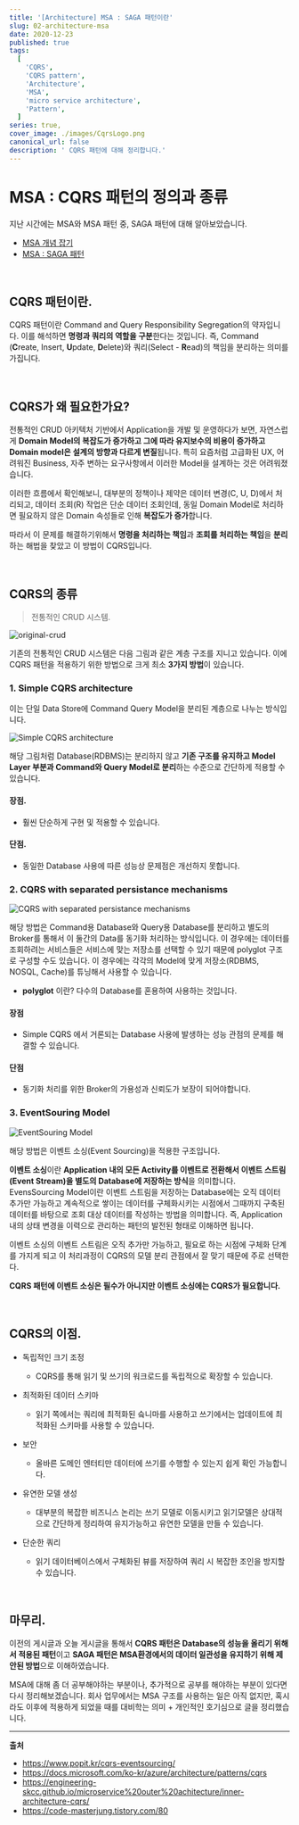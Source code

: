```yaml
---
title: '[Architecture] MSA : SAGA 패턴이란'
slug: 02-architecture-msa
date: 2020-12-23
published: true
tags:
  [
    'CQRS',
    'CQRS pattern',
    'Architecture',
    'MSA',
    'micro service architecture',
    'Pattern',
  ]
series: true,
cover_image: ./images/CqrsLogo.png
canonical_url: false
description: ' CQRS 패턴에 대해 정리합니다.'
---
```


# MSA : CQRS 패턴의 정의과 종류

지난 시간에는 MSA와 MSA 패턴 중, SAGA 패턴에 대해 알아보았습니다.

- [MSA 개념 잡기](Azderica.github.io/00-architecture-msa/)
- [MSA : SAGA 패턴](Azderica.github.io/01-architecture-msa/)

<br/>

## CQRS 패턴이란.

CQRS 패턴이란 Command and Query Responsibility Segregation의 약자입니다. 이를 해석하면 **명령과 쿼리의 역할을 구분**한다는 것입니다. 즉, Command (**C**reate, Insert, **U**pdate, **D**elete)와 쿼리(Select - **R**ead)의 책임을 분리하는 의미를 가집니다.

<br/>

## CQRS가 왜 필요한가요?

전통적인 CRUD 아키텍처 기반에서 Application을 개발 및 운영하다가 보면, 자연스럽게 **Domain Model의 복잡도가 증가하고 그에 따라 유지보수의 비용이 증가하고 Domain model은 설계의 방향과 다르게 변질**됩니다. 특히 요즘처럼 고급화된 UX, 어려워진 Business, 자주 변하는 요구사항에서 이러한 Model을 설계하는 것은 어려워졌습니다.

이러한 흐름에서 확인해보니, 대부분의 정책이나 제약은 데이터 변경(C, U, D)에서 처리되고, 데이터 조회(R) 작업은 단순 데이터 조회인데, 동일 Domain Model로 처리하면 필요하지 않은 Domain 속성들로 인해 **복잡도가 증가**합니다.

따라서 이 문제를 해결하기위해서 **명령을 처리하는 책임**과 **조회를 처리하는 책임**을 **분리**하는 해법을 찾았고 이 방법이 CQRS입니다.

<br/>

## CQRS의 종류

> 전통적인 CRUD 시스템.

![original-crud](https://user-images.githubusercontent.com/42582516/103001594-b0cfe380-4570-11eb-8166-ab5f026e534a.png)

기존의 전통적인 CRUD 시스템은 다음 그림과 같은 계층 구조를 지니고 있습니다. 이에 CQRS 패턴을 적용하기 위한 방법으로 크게 최소 **3가지 방법**이 있습니다.

### 1. Simple CQRS architecture

이는 단일 Data Store에 Command Query Model을 분리된 계층으로 나누는 방식입니다.

![Simple CQRS architecture](https://user-images.githubusercontent.com/42582516/103002233-df9a8980-4571-11eb-9156-a6d3675bc07b.png)

해당 그림처럼 Database(RDBMS)는 분리하지 않고 **기존 구조를 유지하고 Model Layer 부분과 Command와 Query Model로 분리**하는 수준으로 간단하게 적용할 수 있습니다.

#### 장점.

- 훨씬 단순하게 구현 및 적용할 수 있습니다.

#### 단점.

- 동일한 Database 사용에 따른 성능상 문제점은 개선하지 못합니다.

### 2. CQRS with separated persistance mechanisms

![CQRS with separated persistance mechanisms](https://user-images.githubusercontent.com/42582516/103002567-79facd00-4572-11eb-8d8a-723176ff0e35.png)

해당 방법은 Command용 Database와 Query용 Database를 분리하고 별도의 Broker를 통해서 이 둘간의 Data를 동기화 처리하는 방식입니다. 이 경우에는 데이터를 조회하려는 서비스들은 서비스에 맞는 저장소를 선택할 수 있기 때문에 polyglot 구조로 구성할 수도 있습니다. 이 경우에는 각각의 Model에 맞게 저장소(RDBMS, NOSQL, Cache)를 튜닝해서 사용할 수 있습니다.

- **polyglot** 이란? 다수의 Database를 혼용하여 사용하는 것입니다.

#### 장점

- Simple CQRS 에서 거론되는 Database 사용에 발생하는 성능 관점의 문제를 해결할 수 있습니다.

#### 단점

- 동기화 처리를 위한 Broker의 가용성과 신뢰도가 보장이 되어야합니다.

### 3. EventSouring Model

![EventSouring Model](https://user-images.githubusercontent.com/42582516/103003262-ceeb1300-4573-11eb-8591-f4ceb1a7312e.png)

해당 방법은 이벤트 소싱(Event Sourcing)을 적용한 구조입니다.

**이벤트 소싱**이란 **Application 내의 모든 Activity를 이벤트로 전환해서 이벤트 스트림(Event Stream)을 별도의 Database에 저장하는 방식**을 의미합니다. EvensSourcing Model이란 이벤트 스트림을 저장하는 Database에는 오직 데이터 추가만 가능하고 계속적으로 쌓이는 데이터를 구체화시키는 시점에서 그때까지 구축된 데이터를 바탕으로 조회 대상 데이터를 작성하는 방법을 의미합니다. 즉, Application 내의 상태 변경을 이력으로 관리하는 패턴의 발전된 형태로 이해하면 됩니다.

이벤트 소싱의 이벤트 스트림은 오직 추가만 가능하고, 필요로 하는 시점에 구체화 단계를 가지게 되고 이 처리과정이 CQRS의 모델 분리 관점에서 잘 맞기 때문에 주로 선택한다.

**CQRS 패턴에 이벤트 소싱은 필수가 아니지만 이벤트 소싱에는 CQRS가 필요합니다.**

<br/>

## CQRS의 이점.

- 독립적인 크기 조정

  - CQRS를 통해 읽기 및 쓰기의 워크로드를 독립적으로 확장할 수 있습니다.

- 최적화된 데이터 스키마

  - 읽기 쪽에서는 쿼리에 최적화된 슼니마를 사용하고 쓰기에서는 업데이트에 최적화된 스키마를 사용할 수 있습니다.

- 보안

  - 올바른 도메인 엔터티만 데이터에 쓰기를 수행할 수 있는지 쉽게 확인 가능합니다.

- 유연한 모델 생성

  - 대부분의 복잡한 비즈니스 논리는 쓰기 모델로 이동시키고 읽기모델은 상대적으로 간단하게 정리하여 유지가능하고 유연한 모델을 만들 수 있습니다.

- 단순한 쿼리
  - 읽기 데이터베이스에서 구체화된 뷰를 저장하여 쿼리 시 복잡한 조인을 방지할 수 있습니다.

<br/>

## 마무리.

이전의 게시글과 오늘 게시글을 통해서 **CQRS 패턴은 Database의 성능을 올리기 위해서 적용된 패턴**이고 **SAGA 패턴은 MSA환경에서의 데이터 일관성을 유지하기 위해 제안된 방법**으로 이해하였습니다.

MSA에 대해 좀 더 공부해야하는 부분이나, 추가적으로 공부를 해야하는 부분이 있다면 다시 정리해보겠습니다. 회사 업무에서는 MSA 구조를 사용하는 일은 아직 없지만, 혹시라도 이후에 적용하게 되었을 때를 대비학는 의미 + 개인적인 호기심으로 글을 정리했습니다.

---

**출처**

- https://www.popit.kr/cqrs-eventsourcing/
- https://docs.microsoft.com/ko-kr/azure/architecture/patterns/cqrs
- https://engineering-skcc.github.io/microservice%20outer%20achitecture/inner-architecture-cqrs/
- https://code-masterjung.tistory.com/80
